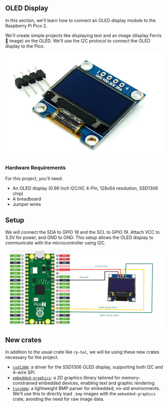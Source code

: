 ## OLED Display

In this section, we'll learn how to connect an OLED display module to the Raspberry Pi Pico 2.

We'll create simple projects like displaying text and an image (display Ferris 🦀 image) on the OLED. We'll use the I2C protocol to connect the OLED display to the Pico.

<img style="display: block; margin: auto;width:500px" alt="pico2" src="../images/oled-ssd1306.jpg"/>

### Hardware Requirements

For this project, you'll need:
- An OLED display (0.96 Inch I2C/IIC 4-Pin, 128x64 resolution, SSD1306 chip)
- A breadboard
- Jumper wires

## Setup
We will connect the SDA to GPIO 18 and the SCL to GPIO 19. Attach VCC to 3.3V for power, and GND to GND. This setup allows the OLED display to communicate with the microcontroller using I2C.

<a href="./assets/pico-oled-circuit.jpg"><img style="display: block;  margin: auto;" alt="pico2" src="./assets/pico-oled-circuit.jpg"/></a>


## New crates
In addition to the usual crate like `rp-hal`, we will be using these new crates necessary for the project.

- [`ssd1306`](https://github.com/rust-embedded-community/ssd1306): a driver for the SSD1306 OLED display, supporting both I2C and 4-wire SPI.
- [`embedded-graphics`](https://github.com/embedded-graphics/embedded-graphics): a 2D graphics library tailored for memory-constrained embedded devices, enabling text and graphic rendering.
- [`tinybmp`](https://github.com/embedded-graphics/tinybmp): a lightweight BMP parser for embedded, no-std environments. We'll use this to directly load `.bmp` images with the `embedded-graphics` crate, avoiding the need for raw image data.

